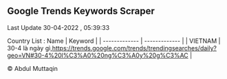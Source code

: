 

## Google Trends Keywords Scraper 
 
Last Update 30-04-2022 , 05:39:33

Country List :
 Name  | Keyword |
| ------------- | ------------- |
| VIETNAM | 30-4 là ngày gì,https://trends.google.com/trends/trendingsearches/daily?geo=VN#30-4%20l%C3%A0%20ng%C3%A0y%20g%C3%AC |



© Abdul Muttaqin 
